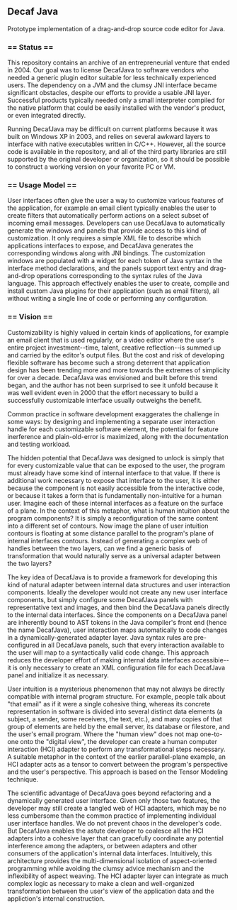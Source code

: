 ## Decaf Java
Prototype implementation of a drag-and-drop source code editor for Java.

### == Status ==
This repository contains an archive of an entrepreneurial venture that ended in 2004. Our goal was to license DecafJava to software vendors who needed a generic plugin editor suitable for less technically experienced users. The dependency on a JVM and the clumsy JNI interface became significant obstacles, despite our efforts to provide a usable JNI layer. Successful products typically needed only a small interpreter compiled for the native platform that could be easily installed with the vendor's product, or even integrated directly.

Running DecafJava may be difficult on current platforms because it was built on Windows XP in 2003, and relies on several awkward layers to interface with native executables written in C/C++. However, all the source code is available in the repository, and all of the third party libraries are still supported by the original developer or organization, so it should be possible to construct a working version on your favorite PC or VM.

### == Usage Model ==
User interfaces often give the user a way to customize various features of the application, for example an email client typically enables the user to create filters that automatically perform actions on a select subset of incoming email messages. Developers can use DecafJava to automatically generate the windows and panels that provide access to this kind of customization. It only requires a simple XML file to describe which applications interfaces to expose, and DecafJava generates the corresponding windows along with JNI bindings. The customization windows are populated with a widget for each token of Java syntax in the interface method declarations, and the panels support text entry and drag-and-drop operations corresponding to the syntax rules of the Java language. This approach effectively enables the user to create, compile and install custom Java plugins for their application (such as email filters), all without writing a single line of code or performing any configuration.

### == Vision ==
Customizability is highly valued in certain kinds of applications, for example an email client that is used regularly, or a video editor where the user's entire project investment--time, talent, creative reflection--is summed up and carried by the editor's output files. But the cost and risk of developing flexible software has become such a strong deterrent that application design has been trending more and more towards the extremes of simplicity for over a decade. DecafJava was envisioned and built before this trend began, and the author has not been surprised to see it unfold because it was well evident even in 2000 that the effort necessary to build a successfully customizable interface usually outweighs the benefit.

Common practice in software development exaggerates the challenge in some ways: by designing and implementing a separate user interaction handle for each customizable software element, the potential for feature inerference and plain-old-error is maximized, along with the documentation and testing workload.

The hidden potential that DecafJava was designed to unlock is simply that for every customizable value that can be exposed to the user, the program must already have some kind of internal interface to that value. If there is additional work necessary to expose that interface to the user, it is either because the component is not easily accessible from the interactive code, or because it takes a form that is fundamentally non-intuitive for a human user. Imagine each of these internal interfaces as a feature on the surface of a plane. In the context of this metaphor, what is human intuition about the program components? It is simply a reconfiguration of the same content into a different set of contours. Now image the plane of user intuition contours is floating at some distance parallel to the program's plane of internal interfaces contours. Instead of generating a complex web of handles between the two layers, can we find a generic basis of transformation that would naturally serve as a universal adapter between the two layers?

The key idea of DecafJava is to provide a framework for developing this kind of natural adapter between internal data structures and user interaction components. Ideally the developer would not create any new user interface components, but simply configure some DecafJava panels with representative text and images, and then bind the DecafJava panels directly to the internal data interfaces. Since the components on a DecafJava panel are inherently bound to AST tokens in the Java compiler's front end (hence the name DecafJava), user interaction maps automatically to code changes in a dynamically-generated adapter layer. Java syntax rules are pre-configured in all DecafJava panels, such that every interaction available to the user will map to a syntactically valid code change. This approach reduces the developer effort of making internal data interfaces accessibie--it is only necessary to create an XML configuration file for each DecafJava panel and initialize it as necessary.

User intuition is a mysterious phenomenon that may not always be directly compatible with internal program structure. For example, people talk about "that email" as if it were a single cohesive thing, whereas its concrete representation in software is divided into several distinct data elements (a subject, a sender, some receivers, the text, etc.), and many copies of that group of elements are held by the email server, its database or filestore, and the user's email program. Where the "human view" does not map one-to-one onto the "digital view", the developer can create a human computer interaction (HCI) adapter to perform any transformational steps necessary. A suitable metaphor in the context of the earlier parallel-plane example, an HCI adapter acts as a tensor to convert between the program's perspective and the user's perspective. This approach is based on the Tensor Modeling technique.

The scientific advantage of DecafJava goes beyond refactoring and a dynamically generated user interface. Given only those two features, the developer may still create a tangled web of HCI adapters, which may be no less cumbersome than the common practice of implementing individual user interface handles. We do not prevent chaos in the developer's code. But DecafJava enables the astute developer to coalesce all the HCI adapters into a cohesive layer that can gracefully coordinate any potential interference among the adapters, or between adapters and other consumers of the application's internal data interfaces. Intuitively, this architecture provides the multi-dimensional isolation of aspect-oriented programming while avoiding the clumsy advice mechanism and the inflexibility of aspect weaving. The HCI adapter layer can integrate as much complex logic as necessary to make a clean and well-organized transformation between the user's view of the application data and the appliction's internal construction.
